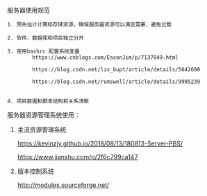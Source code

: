 服务器使用规范
    
    1. 预先估计计算和存储资源，确保服务器资源可以满足需要，避免过载
    
    2. 软件、数据库和项目独立分开
    
    3. 使用bashrc 配置系统变量
            https://www.cnblogs.com/EasonJim/p/7137849.html
            
            https://blog.csdn.net/lzx_bupt/article/details/5642690
            
            https://blog.csdn.net/rumswell/article/details/9995239
            
    
    4. 项目数据和脚本结构和关系清晰

服务器资源管理系统使用：

1. 主流资源管理系统
    
    https://kevinzjy.github.io/2018/08/13/180813-Server-PBS/
    
    https://www.jianshu.com/p/2f6c799ca147
    

2. 版本控制系统
   
   http://modules.sourceforge.net/
    
